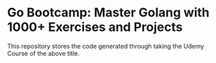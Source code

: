 # Go Bootcamp: Master Golang with 1000+ Exercises and Projects
This repository stores the code generated through taking the Udemy Course of the above title.
